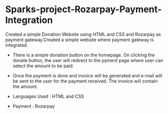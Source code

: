 # Sparks-project-Rozarpay-Payment-Integration

Created a simple Donation Website using HTML and CSS and Rozarpay as payment gateway.Created a simple website where payment gateway is integrated.

* There is a simple donation button on the homepage. On clicking the donate button, the user will redirect to the pyment page where user can select the amount to be paid.

* Once the payment is done and invoice will be generated  and e-mail will be sent to the user for the payment received. The invoice will contain the amount.

* Languages Used : HTML and CSS

* Payment : Rozarpay
